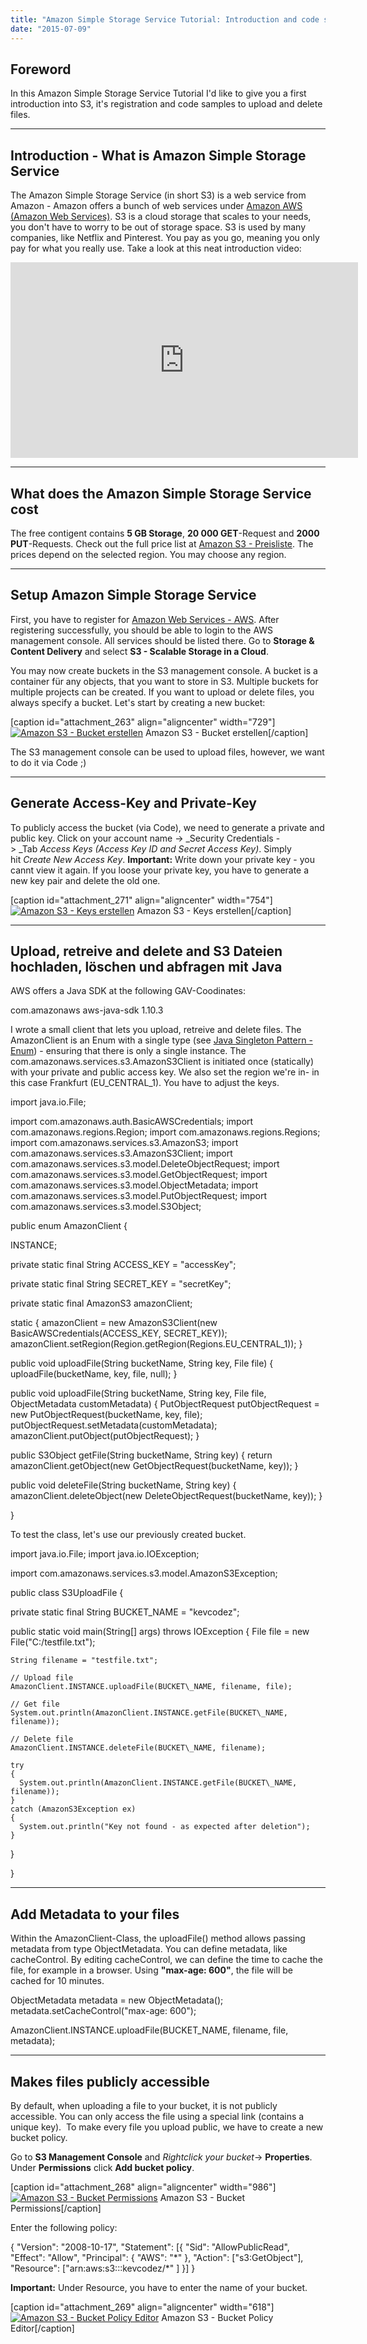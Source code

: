 ```yaml
---
title: "Amazon Simple Storage Service Tutorial: Introduction and code sample"
date: "2015-07-09"
---
```


## Foreword

In this Amazon Simple Storage Service Tutorial I'd like to give you a first introduction into S3, it's registration and code samples to upload and delete files.

* * *

## Introduction - What is Amazon Simple Storage Service

The Amazon Simple Storage Service (in short S3) is a web service from Amazon - Amazon offers a bunch of web services under [Amazon AWS (Amazon Web Services)](https://aws.amazon.com/de/). S3 is a cloud storage that scales to your needs, you don't have to worry to be out of storage space. S3 is used by many companies, like Netflix and Pinterest. You pay as you go, meaning you only pay for what you really use. Take a look at this neat introduction video:

<iframe width="556" height="313" src="https://www.youtube.com/embed/rKpKHulqYOQ" frameborder="0" allowfullscreen="allowfullscreen"></iframe>

* * *

## What does the Amazon Simple Storage Service cost

The free contigent contains **5 GB Storage**, **20 000 GET**\-Request and **2000 PUT**\-Requests. Check out the full price list at [Amazon S3 - Preisliste](https://aws.amazon.com/de/s3/pricing/). The prices depend on the selected region. You may choose any region.

* * *

## Setup Amazon Simple Storage Service

First, you have to register for [Amazon Web Services - AWS](https://aws.amazon.com/de/). After registering successfully, you should be able to login to the AWS management console. All services should be listed there. Go to **Storage & Content Delivery** and select **S3 - Scalable Storage in a Cloud**.

You may now create buckets in the S3 management console. A bucket is a container für any objects, that you want to store in S3. Multiple buckets for multiple projects can be created. If you want to upload or delete files, you always specify a bucket. Let's start by creating a new bucket:

\[caption id="attachment\_263" align="aligncenter" width="729"\][![Amazon S3 - Bucket erstellen](https://kevcodez.de/wp-content/uploads/2015/07/s3_create_bucket.png)](https://kevcodez.de/wp-content/uploads/2015/07/s3_create_bucket.png) Amazon S3 - Bucket erstellen\[/caption\]

The S3 management console can be used to upload files, however, we want to do it via Code ;)

* * *

## Generate Access-Key and Private-Key

To publicly access the bucket (via Code), we need to generate a private and public key. Click on your account name -> _Security Credentials -> _Tab _Access Keys (Access Key ID and Secret Access Key)_. Simply hit _Create New Access Key_. **Important:** Write down your private key - you cannt view it again. If you loose your private key, you have to generate a new key pair and delete the old one.

\[caption id="attachment\_271" align="aligncenter" width="754"\][![Amazon S3 - Keys erstellen](https://kevcodez.de/wp-content/uploads/2015/07/s3_create_access_key.png)](https://kevcodez.de/wp-content/uploads/2015/07/s3_create_access_key.png) Amazon S3 - Keys erstellen\[/caption\]

* * *

## Upload, retreive and delete and S3 Dateien hochladen, löschen und abfragen mit Java

AWS offers a Java SDK at the following GAV-Coodinates:

<dependency>
  <groupId>com.amazonaws</groupId>
  <artifactId>aws-java-sdk</artifactId>
  <version>1.10.3</version>
</dependency>

I wrote a small client that lets you upload, retreive and delete files. The AmazonClient is an Enum with a single type (see [Java Singleton Pattern - Enum](https://kevcodez.de/index.php/2015/06/java-singleton-pattern/)) - ensuring that there is only a single instance. The com.amazonaws.services.s3.AmazonS3Client is initiated once (statically) with your private and public access key. We also set the region we're in- in this case Frankfurt (EU\_CENTRAL\_1). You have to adjust the keys.

import java.io.File;

import com.amazonaws.auth.BasicAWSCredentials;
import com.amazonaws.regions.Region;
import com.amazonaws.regions.Regions;
import com.amazonaws.services.s3.AmazonS3;
import com.amazonaws.services.s3.AmazonS3Client;
import com.amazonaws.services.s3.model.DeleteObjectRequest;
import com.amazonaws.services.s3.model.GetObjectRequest;
import com.amazonaws.services.s3.model.ObjectMetadata;
import com.amazonaws.services.s3.model.PutObjectRequest;
import com.amazonaws.services.s3.model.S3Object;

public enum AmazonClient
{

  INSTANCE;

 
  private static final String ACCESS\_KEY = "accessKey";
  
  private static final String SECRET\_KEY = "secretKey";

  private static final AmazonS3 amazonClient;

  static
  {
    amazonClient = new AmazonS3Client(new BasicAWSCredentials(ACCESS\_KEY, SECRET\_KEY));
    amazonClient.setRegion(Region.getRegion(Regions.EU\_CENTRAL\_1));
  }

  public void uploadFile(String bucketName, String key, File file)
  {
    uploadFile(bucketName, key, file, null);
  }

  public void uploadFile(String bucketName, String key, File file, ObjectMetadata customMetadata)
  {
    PutObjectRequest putObjectRequest = new PutObjectRequest(bucketName, key, file);
    putObjectRequest.setMetadata(customMetadata);
    amazonClient.putObject(putObjectRequest);
  }

 
  public S3Object getFile(String bucketName, String key)
  {
    return amazonClient.getObject(new GetObjectRequest(bucketName, key));
  }

  public void deleteFile(String bucketName, String key)
  {
    amazonClient.deleteObject(new DeleteObjectRequest(bucketName, key));
  }

}

To test the class, let's use our previously created bucket.

import java.io.File;
import java.io.IOException;

import com.amazonaws.services.s3.model.AmazonS3Exception;

public class S3UploadFile
{

  private static final String BUCKET\_NAME = "kevcodez";

  public static void main(String\[\] args) throws IOException
  {
    File file = new File("C:/testfile.txt");

    String filename = "testfile.txt";

    // Upload file
    AmazonClient.INSTANCE.uploadFile(BUCKET\_NAME, filename, file);

    // Get file
    System.out.println(AmazonClient.INSTANCE.getFile(BUCKET\_NAME, filename));

    // Delete file
    AmazonClient.INSTANCE.deleteFile(BUCKET\_NAME, filename);

    try
    {
      System.out.println(AmazonClient.INSTANCE.getFile(BUCKET\_NAME, filename));
    }
    catch (AmazonS3Exception ex)
    {
      System.out.println("Key not found - as expected after deletion");
    }
  }

}

* * *

## Add Metadata to your files

Within the AmazonClient-Class, the uploadFile() method allows passing metadata from type ObjectMetadata. You can define metadata, like cacheControl. By editing cacheControl, we can define the time to cache the file, for example in a browser. Using **"max-age: 600"**, the file will be cached for 10 minutes.

ObjectMetadata metadata = new ObjectMetadata();
metadata.setCacheControl("max-age: 600");
    
AmazonClient.INSTANCE.uploadFile(BUCKET\_NAME, filename, file, metadata);

* * *

## Makes files publicly accessible

By default, when uploading a file to your bucket, it is not publicly accessible. You can only access the file using a special link (contains a unique key).  To make every file you upload public, we have to create a new bucket policy.

Go to **S3 Management Console** and _Rightclick your bucket_\-> **Properties**. Under **Permissions** click **Add bucket policy**.

\[caption id="attachment\_268" align="aligncenter" width="986"\][![Amazon S3 - Bucket Permissions](https://kevcodez.de/wp-content/uploads/2015/07/s3_add_bucket_policy.png)](https://kevcodez.de/wp-content/uploads/2015/07/s3_add_bucket_policy.png) Amazon S3 - Bucket Permissions\[/caption\]

Enter the following policy:

{
  "Version": "2008-10-17",
  "Statement": \[{
    "Sid": "AllowPublicRead",
    "Effect": "Allow",
    "Principal": { "AWS": "\*" },
    "Action": \["s3:GetObject"\],
    "Resource": \["arn:aws:s3:::kevcodez/\*" \]
  }\]
}

**Important:** Under Resource, you have to enter the name of your bucket.

\[caption id="attachment\_269" align="aligncenter" width="618"\][![Amazon S3 - Bucket Policy Editor](https://kevcodez.de/wp-content/uploads/2015/07/s3_bucket_policy_editor.png)](https://kevcodez.de/wp-content/uploads/2015/07/s3_bucket_policy_editor.png) Amazon S3 - Bucket Policy Editor\[/caption\]
